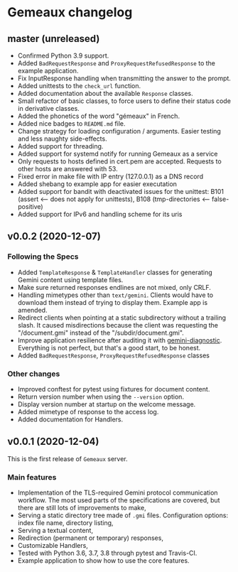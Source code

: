 # Gemeaux changelog

## master (unreleased)

* Confirmed Python 3.9 support.
* Added `BadRequestResponse` and `ProxyRequestRefusedResponse` to the example application.
* Fix InputResponse handling when transmitting the answer to the prompt.
* Added unittests to the `check_url` function.
* Added documentation about the available `Response` classes.
* Small refactor of basic classes, to force users to define their status code in derivative classes.
* Added the phonetics of the word "gémeaux" in French.
* Added nice badges to `README.md` file.
* Change strategy for loading configuration / arguments. Easier testing and less naughty side-effects.
* Added support for threading.
* Added support for systemd notify for running Gemeaux as a service
* Only requests to hosts defined in cert.pem are accepted. Requests to other hosts are answered with 53.
* Fixed error in make file with IP entry (127.0.0.1) as a DNS record
* Added shebang to example app for easier executation
* Added support for bandit with deactivated issues for the unittest: B101 (assert <-- does not apply for unittests), B108 (tmp-directories <-- false-positive)
* Added support for IPv6 and handling scheme for its uris

## v0.0.2 (2020-12-07)

### Following the Specs

* Added `TemplateResponse` & `TemplateHandler` classes for generating Gemini content using template files.
* Make sure returned responses endlines are not mixed, only CRLF.
* Handling mimetypes other than `text/gemini`. Clients would have to download them instead of trying to display them. Example app is amended.
* Redirect clients when pointing at a static subdirectory without a trailing slash. It caused misdirections because the client was requesting the "/document.gmi" instead of the "/subdir/document.gmi".
* Improve application resilience after auditing it with [gemini-diagnostic](https://github.com/michael-lazar/gemini-diagnostics). Everything is not perfect, but that's a good start, to be honest.
* Added `BadRequestResponse`, `ProxyRequestRefusedResponse` classes

### Other changes

* Improved conftest for pytest using fixtures for document content.
* Return version number when using the `--version` option.
* Display version number at startup on the welcome message.
* Added mimetype of response to the access log.
* Added documentation for Handlers.

## v0.0.1 (2020-12-04)

This is the first release of `Gemeaux` server.

### Main features

* Implementation of the TLS-required Gemini protocol communication workflow. The most used parts of the specifications are covered, but there are still lots of improvements to make,
* Serving a static directory tree made of `.gmi` files. Configuration options: index file name, directory listing,
* Serving a textual content,
* Redirection (permanent or temporary) responses,
* Customizable Handlers,
* Tested with Python 3.6, 3.7, 3.8 through pytest and Travis-CI.
* Example application to show how to use the core features.
